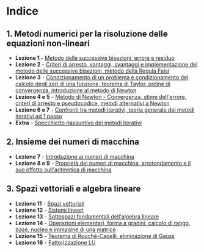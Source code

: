 # Indice

## 1. Metodi numerici per la risoluzione delle equazioni non-lineari
   - **Lezione 1 -** [Metodo delle successive bisezioni, errore e residuo](Appunti/Lezione1.md)
   - **Lezione 2 -** [Criteri di arresto, vantaggi, svantaggi e implementazione del metodo delle successive bisezioni, metodo della Regula Falsi](Appunti/Lezione2.md)
   - **Lezione 3** - [Condizionamento di un problema e condizionamento del calcolo degli zeri di una funzione, teorema di Taylor, ordine di convergenza, introduzione al metodo di Newton](Appunti/Lezione3.md)
   - **Lezione 4 e 5** - [Metodo di Newton - Convergenza, stime dell'errore, criteri di arresto e pseudocodice, metodi alternativi a Newton](Appunti/Lezione4_5.md)
   - **Lezione 6 e 7** - [Confronti tra metodi iterativi, teoria generale dei metodi iterativi ad 1 passo](Appunti/Lezione6_7.md)
   - **Extra** - [Specchietto riassuntivo dei metodi iterativi](Appunti/Extra_Zeri_Di_Funzione.md)

## 2. Insieme dei numeri di macchina
   - **Lezione 7** -  [Introduzione ai numeri di macchina](Appunti/Lezione7.md)
   - **Lezione 8 e 9** - [Proprietà dei numeri di macchina, arrotondamento e il suo effetto sull'aritmetica di macchina](Appunti/Lezione8_9.md)

## 3. Spazi vettoriali e algebra lineare
- **Lezione 11** - [Spazi vettoriali](Appunti/Lezione11.md)
- **Lezione 12** - [Sistemi lineari](Appunti/Lezione12.md)
- **Lezione 13** - [Sottospazi fondamentali dell'algebra lineare](Appunti/Lezione13.md)
- **Lezione 14** - [Operazioni elementari, forma a gradini, calcolo di rango, base, nucleo e immagine di una matrice](Appunti/Lezione14.md)
- **Lezione 15** - [Teorema di Rouché-Capelli, eliminazione di Gauss](Appunti/Lezione15.md)
- **Lezione 16** - [Fattorizzazione LU](Appunti/Lezione16.md)